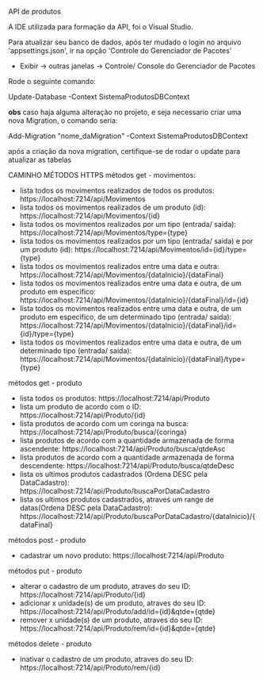 API de produtos

A IDE utilizada para formação da API, foi o Visual Studio.

Para atualizar seu banco de dados, após ter mudado o login no arquivo 'appsettings.json', ir na opção 'Controle do Gerenciador de Pacotes'
  - Exibir -> outras janelas -> Controle/ Console do Gerenciador de Pacotes

Rode o seguinte comando:

Update-Database -Context SistemaProdutosDBContext

****obs****
caso haja alguma alteração no projeto, e seja necessario criar uma nova Migration, o comando seria:

  Add-Migration "nome_daMigration" -Context SistemaProdutosDBContext

após a criação da nova migration, certifique-se de rodar o update para atualizar as tabelas


CAMINHO MÉTODOS HTTPS
métodos get - movimentos:
- lista todos os movimentos realizados de todos os produtos: https://localhost:7214/api/Movimentos
- lista todos os movimentos realizados de um produto (id): https://localhost:7214/api/Movimentos/{id}
- lista todos os movimentos realizados por um tipo (entrada/ saida): https://localhost:7214/api/Movimentos/type={type}
- lista todos os movimentos realizados por um tipo (entrada/ saida) e por um produto (id): https://localhost:7214/api/Movimentos/id={id}/type={type}
- lista todos os movimentos realizados entre uma data e outra: https://localhost:7214/api/Movimentos/{dataInicio}/{dataFinal}
- lista todos os movimentos realizados entre uma data e outra, de um produto em especifico: https://localhost:7214/api/Movimentos/{dataInicio}/{dataFinal}/id={id}
- lista todos os movimentos realizados entre uma data e outra, de um produto em especifico, de um determinado tipo (entrada/ saida): https://localhost:7214/api/Movimentos/{dataInicio}/{dataFinal}/id={id}/type={type}
- lista todos os movimentos realizados entre uma data e outra, de um determinado tipo (entrada/ saida): https://localhost:7214/api/Movimentos/{dataInicio}/{dataFinal}/type={type}

métodos get - produto
- lista todos os produtos: https://localhost:7214/api/Produto
- lista um produto de acordo com o ID: https://localhost:7214/api/Produto/{id}
- lista produtos de acordo com um coringa na busca: https://localhost:7214/api/Produto/busca/{coringa}
- lista produtos de acordo com a quantidade armazenada de forma ascendente: https://localhost:7214/api/Produto/busca/qtdeAsc
- lista produtos de acordo com a quantidade armazenada de forma descendente: https://localhost:7214/api/Produto/busca/qtdeDesc
- lista os ultimos produtos cadastrados (Ordena DESC pela DataCadastro): https://localhost:7214/api/Produto/buscaPorDataCadastro
- lista os ultimos produtos cadastrados, atraves um range de datas(Ordena DESC pela DataCadastro): https://localhost:7214/api/Produto/buscaPorDataCadastro/{dataInicio}/{dataFinal}

métodos post - produto
- cadastrar um novo produto: https://localhost:7214/api/Produto

métodos put - produto
- alterar o cadastro de um produto, atraves do seu ID: https://localhost:7214/api/Produto/{id}
- adicionar x unidade(s) de um produto, atraves do seu ID: https://localhost:7214/api/Produto/add/id={id}&qtde={qtde}
- remover x unidade(s) de um produto, atraves do seu ID: https://localhost:7214/api/Produto/rem/id={id}&qtde={qtde}

métodos delete - produto
- inativar o cadastro de um produto, atraves do seu ID: https://localhost:7214/api/Produto/rem/{id}


